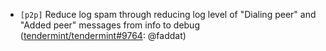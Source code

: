 - `[p2p]` Reduce log spam through reducing log level of "Dialing peer" and
  "Added peer" messages from info to debug
  ([tendermint/tendermint\#9764](https://github.com/KYVENetwork/cometbft/v34/pull/9764):
  @faddat)
